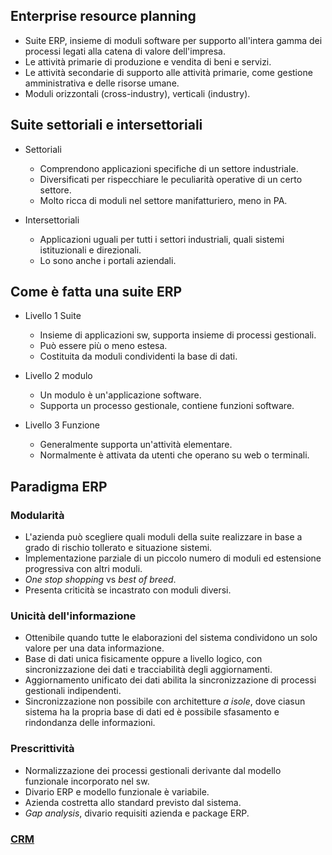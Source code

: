 ## Enterprise resource planning
- Suite ERP, insieme di moduli software per supporto all'intera gamma dei processi legati alla catena di valore dell'impresa.
- Le attività primarie di produzione e vendita di beni e servizi.
- Le attività secondarie di supporto alle attività primarie, come gestione amministrativa e delle risorse umane.
- Moduli orizzontali (cross-industry), verticali (industry).

## Suite settoriali e intersettoriali
- Settoriali
   - Comprendono applicazioni specifiche di un settore industriale.
   - Diversificati per rispecchiare le peculiarità operative di un certo settore.
   - Molto ricca di moduli nel settore manifatturiero, meno in PA.

- Intersettoriali
   - Applicazioni uguali per tutti i settori industriali, quali sistemi istituzionali e direzionali.
   - Lo sono anche i portali aziendali.

## Come è fatta una suite ERP
- Livello 1 Suite
    - Insieme di applicazioni sw, supporta insieme di processi gestionali.
    - Può essere più o meno estesa.
    - Costituita da moduli condividenti la base di dati.

- Livello 2 modulo
   - Un modulo è un'applicazione software.
   - Supporta un processo gestionale, contiene funzioni software.

- Livello 3 Funzione
   - Generalmente supporta un'attività elementare.
   - Normalmente è attivata da utenti che operano su web o terminali.

## Paradigma ERP
### Modularità
- L'azienda può scegliere quali moduli della suite realizzare in base a grado di rischio tollerato e situazione sistemi.
- Implementazione parziale di un piccolo numero di moduli ed estensione progressiva con altri moduli.
- *One stop shopping* vs *best of breed*.
- Presenta criticità se incastrato con moduli diversi.

### Unicità dell'informazione
- Ottenibile quando tutte le elaborazioni del sistema condividono un solo valore per una data informazione.
- Base di dati unica fisicamente oppure a livello logico, con sincronizzazione dei dati e tracciabilità degli aggiornamenti.
- Aggiornamento unificato dei dati abilita la sincronizzazione di processi gestionali indipendenti.
- Sincronizzazione non possibile con architetture *a isole*, dove ciasun sistema ha la propria base di dati ed è possibile sfasamento e rindondanza delle informazioni.

### Prescrittività
- Normalizzazione dei processi gestionali derivante dal modello funzionale incorporato nel sw.
- Divario ERP e modello funzionale è variabile.
- Azienda costretta allo standard previsto dal sistema.
- *Gap analysis*, divario requisiti azienda e package ERP.

### [CRM](https://github.com/Gabri432/Sistemi_informativi/blob/master/capitolo_4/crm.md)